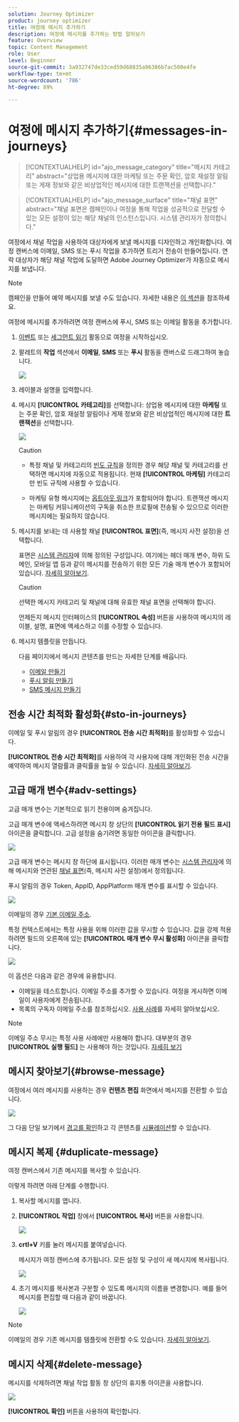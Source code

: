 ```yaml
---
solution: Journey Optimizer
product: journey optimizer
title: 여정에 메시지 추가하기
description: 여정에 메시지를 추가하는 방법 알아보기
feature: Overview
topic: Content Management
role: User
level: Beginner
source-git-commit: 3a932747de33ced59d68835a96386b7ac560e4fe
workflow-type: tm+mt
source-wordcount: '786'
ht-degree: 89%

---
```



# 여정에 메시지 추가하기{#messages-in-journeys}

>[!CONTEXTUALHELP]
>id="ajo_message_category"
>title="메시지 카테고리"
>abstract="상업용 메시지에 대한 마케팅 또는 주문 확인, 암호 재설정 알림 또는 게재 정보와 같은 비상업적인 메시지에 대한 트랜잭션을 선택합니다."

>[!CONTEXTUALHELP]
>id="ajo_message_surface"
>title="채널 표면"
>abstract="채널 표면은 캠페인이나 여정을 통해 작업을 성공적으로 전달할 수 있는 모든 설정이 있는 해당 채널의 인스턴스입니다. 시스템 관리자가 정의합니다."

여정에서 채널 작업을 사용하여 대상자에게 보낼 메시지를 디자인하고 개인화합니다. 여정 캔버스에 이메일, SMS 또는 푸시 작업을 추가하면 트리거 전송이 만들어집니다. 연락 대상자가 해당 채널 작업에 도달하면 Adobe Journey Optimizer가 자동으로 메시지를 보냅니다.


>[!NOTE]
>캠페인을 만들어 예약 메시지를 보낼 수도 있습니다. 자세한 내용은 [이 섹션](../campaigns/get-started-with-campaigns.md)을 참조하세요.


여정에 메시지를 추가하려면 여정 캔버스에 푸시, SMS 또는 이메일 활동을 추가합니다.

1. [이벤트](../building-journeys/general-events.md) 또는 [세그먼트 읽기](../building-journeys/read-segment.md) 활동으로 여정을 시작하십시오.

1. 팔레트의 **작업** 섹션에서 **이메일**, **SMS** 또는 **푸시** 활동을 캔버스로 드래그하여 놓습니다.

   ![](assets/add-a-message.png)

1. 레이블과 설명을 입력합니다.

1. 메시지 **[!UICONTROL 카테고리]**&#x200B;를 선택합니다: 상업용 메시지에 대한 **마케팅** 또는 주문 확인, 암호 재설정 알림이나 게재 정보와 같은 비상업적인 메시지에 대한 **트랜잭션**&#x200B;을 선택합니다.

   ![](assets/inline-message-category.png)

   >[!CAUTION]
   >
   >* 특정 채널 및 카테고리의 [빈도 규칙](../configuration/frequency-rules.md)을 정의한 경우 해당 채널 및 카테고리를 선택하면 메시지에 자동으로 적용됩니다. 현재 **[!UICONTROL 마케팅]** 카테고리만 빈도 규칙에 사용할 수 있습니다.
   >
   >* 마케팅 유형 메시지에는 [옵트아웃 링크](../privacy/opt-out.md#opt-out-management)가 포함되어야 합니다. 트랜잭션 메시지는 마케팅 커뮤니케이션의 구독을 취소한 프로필에 전송될 수 있으므로 이러한 메시지에는 필요하지 않습니다.


1. 메시지를 보내는 데 사용할 채널 **[!UICONTROL 표면]**(즉, 메시지 사전 설정)을 선택합니다.

   표면은 [시스템 관리자](../start/path/administrator.md)에 의해 정의된 구성입니다. 여기에는 헤더 매개 변수, 하위 도메인, 모바일 앱 등과 같이 메시지를 전송하기 위한 모든 기술 매개 변수가 포함되어 있습니다. [자세히 알아보기](../configuration/channel-surfaces.md).

   >[!CAUTION]
   >
   >선택한 메시지 카테고리 및 채널에 대해 유효한 채널 표면을 선택해야 합니다.

   언제든지 메시지 인터페이스의 **[!UICONTROL 속성]** 버튼을 사용하여 메시지의 레이블, 설명, 표면에 액세스하고 이를 수정할 수 있습니다.

1. 메시지 템플릿을 만듭니다.

   다음 페이지에서 메시지 콘텐츠를 만드는 자세한 단계를 배웁니다.

   * [이메일 만들기](create-email.md)
   * [푸시 알림 만들기](create-push.md)
   * [SMS 메시지 만들기](create-sms.md)

## 전송 시간 최적화 활성화{#sto-in-journeys}

이메일 및 푸시 알림의 경우 **[!UICONTROL 전송 시간 최적화]**&#x200B;를 활성화할 수 있습니다.

**[!UICONTROL 전송 시간 최적화]**&#x200B;를 사용하여 각 사용자에 대해 개인화된 전송 시간을 예약하여 메시지 열람률과 클릭률을 높일 수 있습니다. [자세히 알아보기](../messages/send-time-optimization.md).

## 고급 매개 변수{#adv-settings}

고급 매개 변수는 기본적으로 읽기 전용이며 숨겨집니다.

고급 매개 변수에 액세스하려면 메시지 창 상단의 **[!UICONTROL 읽기 전용 필드 표시]** 아이콘을 클릭합니다. 고급 설정을 숨기려면 동일한 아이콘을 클릭합니다.

![](assets/show-read-only.png)

고급 매개 변수는 메시지 창 하단에 표시됩니다. 이러한 매개 변수는 [시스템 관리자](../start/path/administrator.md)에 의해 메시지와 연관된 [채널 표면](../configuration/channel-surfaces.md)(즉, 메시지 사전 설정)에서 정의됩니다.

푸시 알림의 경우 Token, AppID, AppPlatform 매개 변수를 표시할 수 있습니다.

![](assets/push-adv-parameters.png)

이메일의 경우 [기본 이메일 주소](../configuration/primary-email-addresses.md).

특정 컨텍스트에서는 특정 사용을 위해 이러한 값을 무시할 수 있습니다. 값을 강제 적용하려면 필드의 오른쪽에 있는 **[!UICONTROL 매개 변수 무시 활성화]** 아이콘을 클릭합니다.

![](assets/email-adv-parameters.png)

이 옵션은 다음과 같은 경우에 유용합니다.

* 이메일을 테스트합니다. 이메일 주소를 추가할 수 있습니다. 여정을 게시하면 이메일이 사용자에게 전송됩니다.
* 목록의 구독자 이메일 주소를 참조하십시오. [사용 사례](../building-journeys/message-to-subscribers-uc.md)를 자세히 알아보십시오.

>[!NOTE]
>
>이메일 주소 무시는 특정 사용 사례에만 사용해야 합니다. 대부분의 경우 **[!UICONTROL 실행 필드]** 는 사용해야 하는 것입니다. [자세히 보기](../configuration/primary-email-addresses.md)

## 메시지 찾아보기{#browse-message}

여정에서 여러 메시지를 사용하는 경우 **컨텐츠 편집** 화면에서 메시지를 전환할 수 있습니다.

![](assets/inline-messages-multi-content.png)

그 다음 단일 보기에서 [경고를 확인](alerts.md)하고 각 콘텐츠를 [시뮬레이션](../design/preview.md)할 수 있습니다.

## 메시지 복제 {#duplicate-message}

여정 캔버스에서 기존 메시지를 복사할 수 있습니다.

이렇게 하려면 아래 단계를 수행합니다.

1. 복사할 메시지를 엽니다.

1. **[!UICONTROL 작업]** 창에서 **[!UICONTROL 복사]** 버튼을 사용합니다.

   ![](assets/message-duplicate.png)

1. **crtl+V** 키를 눌러 메시지를 붙여넣습니다.

   메시지가 여정 캔버스에 추가됩니다. 모든 설정 및 구성이 새 메시지에 복사됩니다.

   ![](assets/message-duplicated.png)

1. 초기 메시지를 복사본과 구분할 수 있도록 메시지의 이름을 변경합니다. 예를 들어 메시지를 편집할 때 다음과 같이 바꿉니다.

   ![](assets/multi-message.png)


>[!NOTE]
>
>이메일의 경우 기존 메시지를 템플릿에 전환할 수도 있습니다. [자세히 알아보기](../design/email-templates.md).

## 메시지 삭제{#delete-message}

메시지를 삭제하려면 채널 작업 활동 창 상단의 휴지통 아이콘을 사용합니다.

![](assets/delete-message.png)

**[!UICONTROL 확인]** 버튼을 사용하여 확인합니다.
